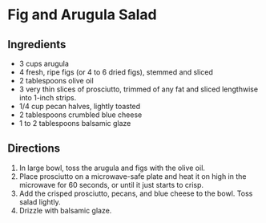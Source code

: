 # Fig and Arugula Salad

## Ingredients

- 3 cups arugula
- 4 fresh, ripe figs (or 4 to 6 dried figs), stemmed and sliced
- 2 tablespoons olive oil
- 3 very thin slices of prosciutto, trimmed of any fat and sliced lengthwise into 1-inch strips.
- 1/4 cup pecan halves, lightly toasted
- 2 tablespoons crumbled blue cheese
- 1 to 2 tablespoons balsamic glaze

## Directions

1. In large bowl, toss the arugula and figs with the olive oil.
2. Place prosciutto on a microwave-safe plate and heat it on high in the microwave for 60 seconds, or until it just starts to crisp.
3. Add the crisped prosciutto, pecans, and blue cheese to the bowl. Toss salad lightly.
4. Drizzle with balsamic glaze.